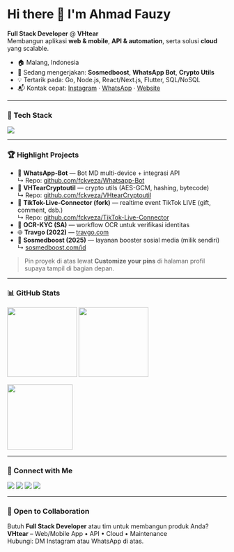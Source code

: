 <!--
README untuk profil GitHub.
Ganti username/tautan bila perlu. Repo harus bernama: zeejiwo87/zeejiwo87
-->

<h1 align="left">Hi there 👋 I'm Ahmad Fauzy</h1>

**Full Stack Developer** @ **VHtear**  
Membangun aplikasi **web & mobile**, **API & automation**, serta solusi **cloud** yang scalable.

- 🏠 Malang, Indonesia  
- 🚀 Sedang mengerjakan: **Sosmedboost**, **WhatsApp Bot**, **Crypto Utils**  
- 💡 Tertarik pada: Go, Node.js, React/Next.js, Flutter, SQL/NoSQL  
- 📬 Kontak cepat: [Instagram](https://www.instagram.com/zeejiwo87/) · [WhatsApp](http://wa.me/6285876846768) · [Website](https://sosmedboost.com/)

---

### 🔧 Tech Stack
<p>
  <img src="https://skillicons.dev/icons?i=ts,js,go,python,nodejs,react,nextjs,vue,flutter,html,css,tailwind,postgres,mysql,mongodb,redis,docker,nginx,git,linux&perline=10" />
</p>

---

### 🏆 Highlight Projects
- 🤖 **WhatsApp-Bot** — Bot MD multi-device + integrasi API  
  ↳ Repo: <a href="https://github.com/fckveza/Whatsapp-Bot">github.com/fckveza/Whatsapp-Bot</a>
- 🔐 **VHTearCryptoutil** — crypto utils (AES-GCM, hashing, bytecode)  
  ↳ Repo: <a href="https://github.com/fckveza/VHtearCryptoutil">github.com/fckveza/VHtearCryptoutil</a>
- 🎥 **TikTok-Live-Connector (fork)** — realtime event TikTok LIVE (gift, comment, dsb.)  
  ↳ Repo: <a href="https://github.com/fckveza/TikTok-Live-Connector">github.com/fckveza/TikTok-Live-Connector</a>
- 🧾 **OCR-KYC (SA)** — workflow OCR untuk verifikasi identitas  
- 🌐 **Travgo (2022)** — <a href="https://travgo.com/">travgo.com</a>  
- 🚀 **Sosmedboost (2025)** — layanan booster sosial media (milik sendiri)  
  ↳ <a href="https://sosmedboost.com/id">sosmedboost.com/id</a>

> Pin proyek di atas lewat **Customize your pins** di halaman profil supaya tampil di bagian depan.

---

### 📊 GitHub Stats
<p>
  <img height="160" src="https://github-readme-stats.vercel.app/api?username=zeejiwo87&show_icons=true&hide_title=true&include_all_commits=true&hide=stars&rank_icon=github" />
  <img height="160" src="https://github-readme-stats.vercel.app/api/top-langs/?username=zeejiwo87&layout=compact&langs_count=8" />
</p>
<p>
  <img height="150" src="https://streak-stats.demolab.com?user=zeejiwo87" />
</p>

---

### 🔗 Connect with Me
<p>
  <a href="https://sosmedboost.com/"><img src="https://img.shields.io/badge/Website-sosmedboost.com-informational?style=for-the-badge" /></a>
  <a href="https://www.instagram.com/zeejiwo87/"><img src="https://img.shields.io/badge/Instagram-@zeejiwo87-E4405F?style=for-the-badge&logo=instagram&logoColor=white" /></a>
  <a href="http://wa.me/6285876846768"><img src="https://img.shields.io/badge/WhatsApp-Chat-25D366?style=for-the-badge&logo=whatsapp&logoColor=white" /></a>
  <a href="https://github.com/zeejiwo87"><img src="https://img.shields.io/badge/GitHub-zeejiwo87-181717?style=for-the-badge&logo=github" /></a>
</p>

---

### 🤝 Open to Collaboration
Butuh **Full Stack Developer** atau tim untuk membangun produk Anda?  
**VHtear** – Web/Mobile App • API • Cloud • Maintenance  
Hubungi: DM Instagram atau WhatsApp di atas.
